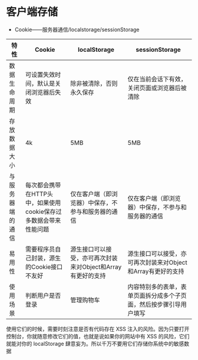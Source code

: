 # 客户端存储

* Cookie——服务器通信/localstorage/sessionStorage

特性 | Cookie | localStorage | sessionStorage
---|---|---|---
数据生命周期 | 可设置失效时间，默认是关闭浏览器后失效 | 除非被清除，否则永久保存 | 仅在当前会话下有效，关闭页面或浏览器后被清除
存放数据大小 | 4k | 5MB | 5MB
与服务器端的通信| 每次都会携带在HTTP头中，如果使用cookie保存过多数据会带来性能问题 | 仅在客户端（即浏览器）中保存，不参与和服务器的通信 | 仅在客户端（即浏览器）中保存，不参与和服务器的通信
易用性| 需要程序员自己封装，源生的Cookie接口不友好 | 源生接口可以接受，亦可再次封装来对Object和Array有更好的支持 | 源生接口可以接受，亦可再次封装来对Object和Array有更好的支持
使用场景| 判断用户是否登录 | 管理购物车 | 内容特别多的表单，表单页面拆分成多个子页面，然后按步骤引导用户填写

使用它们的时候，需要时刻注意是否有代码存在 XSS 注入的风险。因为只要打开控制台，你就随意修改它们的值，也就是说如果你的网站中有 XSS 的风险，它们就能对你的 localStorage 肆意妄为。所以千万不要用它们存储你系统中的敏感数据

